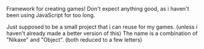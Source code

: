 Framework for creating games! Don't expect anything good, as i haven't been using JavaScript for too long.

Just supposed to be a small project that i can reuse for my games. (unless i haven't already made a better version of this)
The name is a combination of "Nikaxe" and "Object". (both reduced to a few letters)
